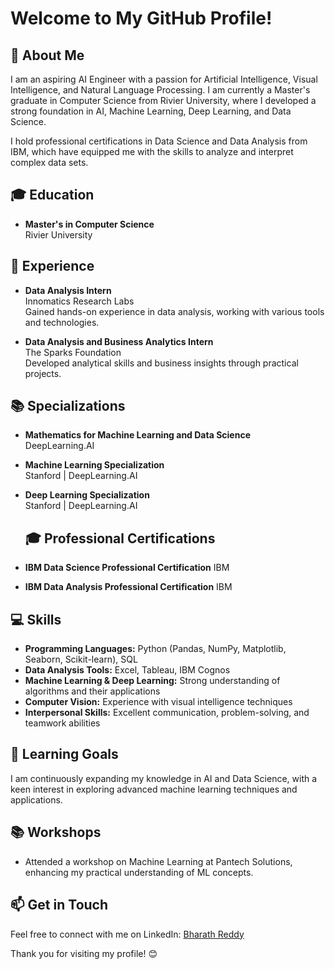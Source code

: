 # Welcome to My GitHub Profile!

## 👋 About Me
I am an aspiring AI Engineer with a passion for Artificial Intelligence, Visual Intelligence, and Natural Language Processing. I am currently a Master's graduate in Computer Science from Rivier University, where I developed a strong foundation in AI, Machine Learning, Deep Learning, and Data Science.

I hold professional certifications in Data Science and Data Analysis from IBM, which have equipped me with the skills to analyze and interpret complex data sets.

## 🎓 Education
- **Master's in Computer Science**  
  Rivier University

## 💼 Experience
- **Data Analysis Intern**  
  Innomatics Research Labs  
  Gained hands-on experience in data analysis, working with various tools and technologies.

- **Data Analysis and Business Analytics Intern**  
  The Sparks Foundation  
  Developed analytical skills and business insights through practical projects.

## 📚 Specializations
- **Mathematics for Machine Learning and Data Science**  
  DeepLearning.AI

- **Machine Learning Specialization**  
  Stanford | DeepLearning.AI

- **Deep Learning Specialization**  
  Stanford | DeepLearning.AI

  ## 🎓 Professional Certifications
- **IBM Data Science Professional Certification**
  IBM
- **IBM Data Analysis Professional Certification**
  IBM

## 💻 Skills
- **Programming Languages:** Python (Pandas, NumPy, Matplotlib, Seaborn, Scikit-learn), SQL
- **Data Analysis Tools:** Excel, Tableau, IBM Cognos
- **Machine Learning & Deep Learning:** Strong understanding of algorithms and their applications
- **Computer Vision:** Experience with visual intelligence techniques
- **Interpersonal Skills:** Excellent communication, problem-solving, and teamwork abilities

## 🌱 Learning Goals
I am continuously expanding my knowledge in AI and Data Science, with a keen interest in exploring advanced machine learning techniques and applications.

## 📚 Workshops
- Attended a workshop on Machine Learning at Pantech Solutions, enhancing my practical understanding of ML concepts.

## 📫 Get in Touch
Feel free to connect with me on LinkedIn: [Bharath Reddy](www.linkedin.com/in/bharath-reddy-2a753b1b8)

Thank you for visiting my profile! 😊
